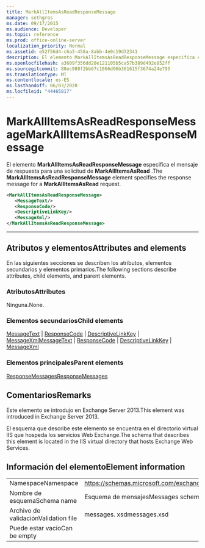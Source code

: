 ```yaml
---
title: MarkAllItemsAsReadResponseMessage
manager: sethgros
ms.date: 09/17/2015
ms.audience: Developer
ms.topic: reference
ms.prod: office-online-server
localization_priority: Normal
ms.assetid: e52f56d4-c6a3-458a-8abb-4e0c19d32341
description: El elemento MarkAllItemsAsReadResponseMessage especifica el mensaje de respuesta para una solicitud de MarkAllItemsAsRead.
ms.openlocfilehash: a3609f356dd20e121105b5ca57b389d492e852ff
ms.sourcegitcommit: 88ec988f2bb67c1866d06b361615f3674a24e795
ms.translationtype: MT
ms.contentlocale: es-ES
ms.lasthandoff: 06/03/2020
ms.locfileid: "44465817"
---
```

# <a name="markallitemsasreadresponsemessage"></a><span data-ttu-id="8ef47-103">MarkAllItemsAsReadResponseMessage</span><span class="sxs-lookup"><span data-stu-id="8ef47-103">MarkAllItemsAsReadResponseMessage</span></span>

<span data-ttu-id="8ef47-104">El elemento **MarkAllItemsAsReadResponseMessage** especifica el mensaje de respuesta para una solicitud de **MarkAllItemsAsRead** .</span><span class="sxs-lookup"><span data-stu-id="8ef47-104">The **MarkAllItemsAsReadResponseMessage** element specifies the response message for a **MarkAllItemsAsRead** request.</span></span> 
  
```XML
<MarkAllItemsAsReadResponseMessage>
   <MessageText/>
   <ResponseCode/>
   <DescriptiveLinkKey/>
   <MessageXml/>
</MarkAllItemsAsReadResponseMessage>
```

 ****
## <a name="attributes-and-elements"></a><span data-ttu-id="8ef47-105">Atributos y elementos</span><span class="sxs-lookup"><span data-stu-id="8ef47-105">Attributes and elements</span></span>

<span data-ttu-id="8ef47-106">En las siguientes secciones se describen los atributos, elementos secundarios y elementos primarios.</span><span class="sxs-lookup"><span data-stu-id="8ef47-106">The following sections describe attributes, child elements, and parent elements.</span></span>
  
### <a name="attributes"></a><span data-ttu-id="8ef47-107">Atributos</span><span class="sxs-lookup"><span data-stu-id="8ef47-107">Attributes</span></span>

<span data-ttu-id="8ef47-108">Ninguna.</span><span class="sxs-lookup"><span data-stu-id="8ef47-108">None.</span></span>
  
### <a name="child-elements"></a><span data-ttu-id="8ef47-109">Elementos secundarios</span><span class="sxs-lookup"><span data-stu-id="8ef47-109">Child elements</span></span>

<span data-ttu-id="8ef47-110">[MessageText](messagetext.md)  |  [ResponseCode](responsecode.md)  |  [DescriptiveLinkKey](descriptivelinkkey.md)  |  [MessageXml](messagexml.md)</span><span class="sxs-lookup"><span data-stu-id="8ef47-110">[MessageText](messagetext.md) | [ResponseCode](responsecode.md) | [DescriptiveLinkKey](descriptivelinkkey.md) | [MessageXml](messagexml.md)</span></span>
  
### <a name="parent-elements"></a><span data-ttu-id="8ef47-111">Elementos principales</span><span class="sxs-lookup"><span data-stu-id="8ef47-111">Parent elements</span></span>

[<span data-ttu-id="8ef47-112">ResponseMessages</span><span class="sxs-lookup"><span data-stu-id="8ef47-112">ResponseMessages</span></span>](responsemessages.md)
  
## <a name="remarks"></a><span data-ttu-id="8ef47-113">Comentarios</span><span class="sxs-lookup"><span data-stu-id="8ef47-113">Remarks</span></span>

<span data-ttu-id="8ef47-114">Este elemento se introdujo en Exchange Server 2013.</span><span class="sxs-lookup"><span data-stu-id="8ef47-114">This element was introduced in Exchange Server 2013.</span></span>
  
<span data-ttu-id="8ef47-115">El esquema que describe este elemento se encuentra en el directorio virtual IIS que hospeda los servicios Web Exchange.</span><span class="sxs-lookup"><span data-stu-id="8ef47-115">The schema that describes this element is located in the IIS virtual directory that hosts Exchange Web Services.</span></span>
  
## <a name="element-information"></a><span data-ttu-id="8ef47-116">Información del elemento</span><span class="sxs-lookup"><span data-stu-id="8ef47-116">Element information</span></span>

|||
|:-----|:-----|
|<span data-ttu-id="8ef47-117">Namespace</span><span class="sxs-lookup"><span data-stu-id="8ef47-117">Namespace</span></span>  <br/> |https://schemas.microsoft.com/exchange/services/2006/messages  <br/> |
|<span data-ttu-id="8ef47-118">Nombre de esquema</span><span class="sxs-lookup"><span data-stu-id="8ef47-118">Schema name</span></span>  <br/> |<span data-ttu-id="8ef47-119">Esquema de mensajes</span><span class="sxs-lookup"><span data-stu-id="8ef47-119">Messages schema</span></span>  <br/> |
|<span data-ttu-id="8ef47-120">Archivo de validación</span><span class="sxs-lookup"><span data-stu-id="8ef47-120">Validation file</span></span>  <br/> |<span data-ttu-id="8ef47-121">messages. xsd</span><span class="sxs-lookup"><span data-stu-id="8ef47-121">messages.xsd</span></span>  <br/> |
|<span data-ttu-id="8ef47-122">Puede estar vacío</span><span class="sxs-lookup"><span data-stu-id="8ef47-122">Can be empty</span></span>  <br/> ||
   

